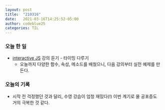 ```yaml
---
layout: post
title:  "210316"
date:   2021-03-16T14:25:52-05:00
author: codeblue25
categories: TIL
---
```


<h3>오늘 한 일</h3>

* [interactive JS](https://www.inflearn.com/course/interactive_web#) 강의 듣기 - 타이밍 다루기
  * 오늘까지 다양한 함수, 속성, 메소드를 배웠으니, 다음 강의부터 실전 예제를 만든다.

<h3>오늘의 기록</h3>

* 시작 전 걱정했던 것과 달리, 수영 강습이 엄청 재밌다(!) 이번 계기로 물 공포증도 거의 극복한 것 같다.